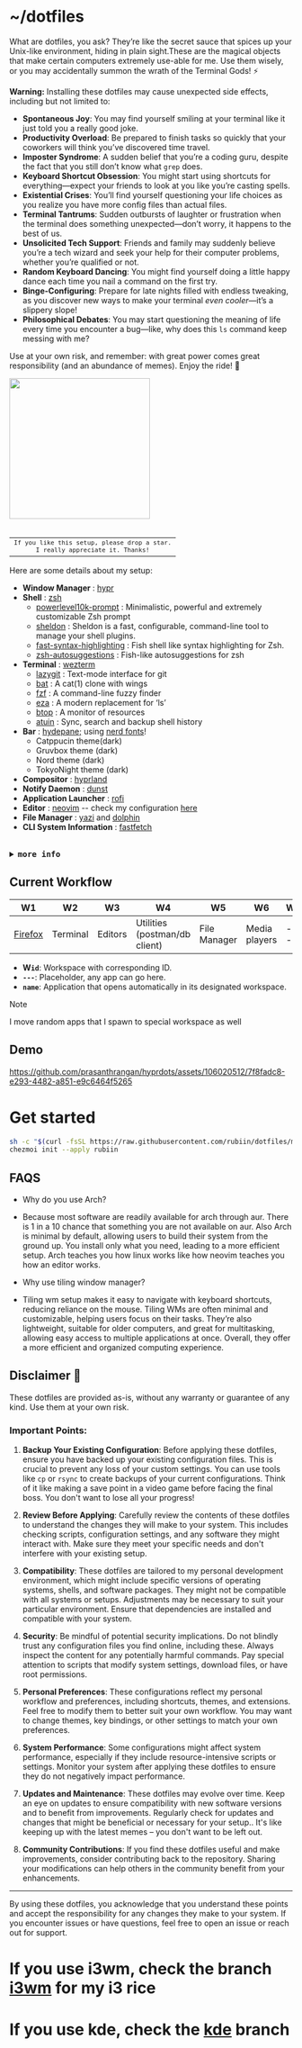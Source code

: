 # ~/dotfiles

What are dotfiles, you ask? They’re like the secret sauce that spices up your Unix-like environment, hiding in plain sight.These are the magical objects that make certain computers extremely use-able for me.
Use them wisely, or you may accidentally summon the wrath of the Terminal Gods! ⚡️

**Warning:** Installing these dotfiles may cause unexpected side effects, including but not limited to:

- **Spontaneous Joy**: You may find yourself smiling at your terminal like it just told you a really good joke.
- **Productivity Overload**: Be prepared to finish tasks so quickly that your coworkers will think you’ve discovered time travel.
- **Imposter Syndrome**: A sudden belief that you’re a coding guru, despite the fact that you still don’t know what `grep` does.
- **Keyboard Shortcut Obsession**: You might start using shortcuts for everything—expect your friends to look at you like you’re casting spells.
- **Existential Crises**: You’ll find yourself questioning your life choices as you realize you have more config files than actual files.
- **Terminal Tantrums**: Sudden outbursts of laughter or frustration when the terminal does something unexpected—don’t worry, it happens to the best of us.
- **Unsolicited Tech Support**: Friends and family may suddenly believe you’re a tech wizard and seek your help for their computer problems, whether you’re qualified or not.
- **Random Keyboard Dancing**: You might find yourself doing a little happy dance each time you nail a command on the first try.
- **Binge-Configuring**: Prepare for late nights filled with endless tweaking, as you discover new ways to make your terminal *even cooler*—it’s a slippery slope!
- **Philosophical Debates**: You may start questioning the meaning of life every time you encounter a bug—like, why does this `ls` command keep messing with me?

Use at your own risk, and remember: with great power comes great responsibility (and an abundance of memes). Enjoy the ride! 🚀


<img src="https://i.imgur.com/dWiAjUx.gif" height=250/>


<br>

<br>

<table align="right">
  <tr>
    <td align="center">
      <sup>
            <samp>
                  If you like this setup, please drop  a star.<br>
                  I really appreciate it.
                  Thanks!
            </samp>
      </sup>
    </td>
  </tr>



</table>

Here are some details about my setup:

- **Window Manager**               : [hypr](https://github.com/hyprwm/Hypr)
- **Shell**                        : [zsh](https://github.com/zsh-users/zsh)
  - [powerlevel10k-prompt](https://github.com/romkatv/powerlevel10k)                               : Minimalistic, powerful and extremely customizable Zsh prompt
  - [sheldon](https://sheldon.cli.rs)                                                              : Sheldon is a fast, configurable, command-line tool to manage your shell plugins.
  - [fast-syntax-highlighting](https://github.com/zdharma-continuum/fast-syntax-highlighting)       : Fish shell like syntax highlighting for Zsh.
  - [zsh-autosuggestions](https://github.com/zsh-users/zsh-autosuggestions)                        : Fish-like autosuggestions for zsh
- **Terminal**                     : [wezterm](https://github.com/wez/wezterm)
  - [lazygit](https://github.com/jonas/tig)         : Text-mode interface for git
  - [bat](https://github.com/sharkdp/bat)           : A cat(1) clone with wings
  - [fzf](https://github.com/junegunn/fzf)          : A command-line fuzzy finder
  - [eza](https://github.com/ogham/exa)             : A modern replacement for ‘ls’
  - [btop](https://github.com/aristocratos/btop)    : A monitor of resources
  - [atuin](https://atuin.sh)                       : Sync, search and backup shell history
- **Bar**                          : [hydepane;](https://github.com/rubiin/Hydepanel) using [nerd fonts](https://github.com/ryanoasis/nerd-fonts)!
  - Catppucin theme(dark)
  - Gruvbox theme (dark)
  - Nord theme (dark)
  - TokyoNight theme (dark)
- **Compositor**                   : [hyprland](https://github.com/hyprwm/Hyprland)
- **Notify Daemon**                : [dunst](https://wiki.archlinux.org/index.php/Dunst)
- **Application Launcher**         : [rofi](https://github.com/davatorium/rofi)
- **Editor**                       : [neovim](https://neovim.io/) -- check my configuration [here](https://github.com/rubiin/init.lua)
- **File Manager**                 : [yazi](https://github.com/sxyazi/yazi) and [dolphin](https://apps.kde.org/dolphin/)
- **CLI System Information**       : [fastfetch](https://github.com/fastfetch-cli/fastfetch)

<br>


<details close>
    <summary><samp><b>more info</b></samp></summary>


<br>

* **Fonts?**
    * as for fonts, the setup uses 4 fonts in total
        - *MonoLisa* - main ui font
        - *Nerd Icons* - for icons
        - *𝘔𝘢𝘱𝘭𝘦𝘔𝘰𝘯𝘰 - alternate font
        - *𝘑𝘦𝘵𝘉𝘳𝘢𝘪𝘯𝘴𝘔𝘰𝘯𝘰 𝘕𝘦𝘳𝘥 𝘍𝘰𝘯𝘵* - waybar,rofi
<br>

</details>


## Current Workflow

| W1  | W2                                                  | W3  | W4                                                  | W5                                           | W6                                                  | W7                                                                            | W8 |
| --- | --------------------------------------------------- | --- | --------------------------------------------------- | -------------------------------------------- | --------------------------------------------------- | ----------------------------------------------------------------------------- | --- |
| [Firefox](https://wiki.archlinux.org/title/firefox)| Terminal | Editors | Utilities (postman/db client) | File Manager | Media players |--- |  [Steam](https://wiki.archlinux.org/title/steam)/[Lutris](https://lutris.net/)  |

- **W`id`**: Workspace with corresponding ID.
- **`---`**: Placeholder, any app can go here.
- **`name`**: Application that opens automatically in its designated workspace.

> [!NOTE]  
> I move random apps that I spawn to special workspace as well

## Demo
https://github.com/prasanthrangan/hyprdots/assets/106020512/7f8fadc8-e293-4482-a851-e9c6464f5265

# Get started
 ```bash
sh -c "$(curl -fsSL https://raw.githubusercontent.com/rubiin/dotfiles/master/dot_bin/executable_base-install.sh)"
chezmoi init --apply rubiin
```

## FAQS
- Why do you use Arch?
* Because most software are readily available for arch through aur. There is 1 in a 10 chance that something you are not available on aur. Also Arch is minimal by default, allowing users to build their system from the ground up. You     install only what you need, leading to a more efficient setup. Arch teaches you how linux works like how neovim teaches you how an editor works.

- Why use tiling window manager?
* Tiling wm setup makes it easy to navigate with keyboard shortcuts, reducing reliance on the mouse. Tiling WMs are often minimal and customizable, helping users focus on their tasks. They’re also lightweight, suitable for older computers, and great for multitasking, allowing easy access to multiple applications at once. Overall, they offer a more efficient and organized computing experience.

## Disclaimer 📝

These dotfiles are provided as-is, without any warranty or guarantee of any kind. Use them at your own risk.

### Important Points:
1. **Backup Your Existing Configuration**: Before applying these dotfiles, ensure you have backed up your existing configuration files. This is crucial to prevent any loss of your custom settings. You can use tools like `cp` or `rsync` to create backups of your current configurations. Think of it like making a save point in a video game before facing the final boss. You don't want to lose all your progress!

2. **Review Before Applying**: Carefully review the contents of these dotfiles to understand the changes they will make to your system. This includes checking scripts, configuration settings, and any software they might interact with. Make sure they meet your specific needs and don't interfere with your existing setup.

3. **Compatibility**: These dotfiles are tailored to my personal development environment, which might include specific versions of operating systems, shells, and software packages. They might not be compatible with all systems or setups. Adjustments may be necessary to suit your particular environment. Ensure that dependencies are installed and compatible with your system.

4. **Security**: Be mindful of potential security implications. Do not blindly trust any configuration files you find online, including these. Always inspect the content for any potentially harmful commands. Pay special attention to scripts that modify system settings, download files, or have root permissions.

5. **Personal Preferences**: These configurations reflect my personal workflow and preferences, including shortcuts, themes, and extensions. Feel free to modify them to better suit your own workflow. You may want to change themes, key bindings, or other settings to match your own preferences.

6. **System Performance**: Some configurations might affect system performance, especially if they include resource-intensive scripts or settings. Monitor your system after applying these dotfiles to ensure they do not negatively impact performance.

7. **Updates and Maintenance**: These dotfiles may evolve over time. Keep an eye on updates to ensure compatibility with new software versions and to benefit from improvements. Regularly check for updates and changes that might be beneficial or necessary for your setup.. It's like keeping up with the latest memes – you don't want to be left out.

8. **Community Contributions**: If you find these dotfiles useful and make improvements, consider contributing back to the repository. Sharing your modifications can help others in the community benefit from your enhancements.

---

By using these dotfiles, you acknowledge that you understand these points and accept the responsibility for any changes they make to your system. If you encounter issues or have questions, feel free to open an issue or reach out for support.

# If you use i3wm, check the branch [i3wm](https://github.com/rubiin/dotfiles/tree/i3wm) for my i3 rice
# If you use kde, check the  [kde](https://github.com/rubiin/dotfiles/tree/kde) branch



